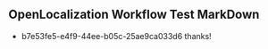 ## OpenLocalization Workflow Test MarkDown

* b7e53fe5-e4f9-44ee-b05c-25ae9ca033d6 
thanks!



<!--HONumber=Feb16_HO3-->

